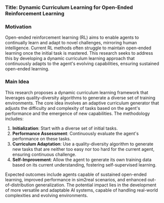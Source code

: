 ### Title: Dynamic Curriculum Learning for Open-Ended Reinforcement Learning

### Motivation
Open-ended reinforcement learning (RL) aims to enable agents to continually learn and adapt to novel challenges, mirroring human intelligence. Current RL methods often struggle to maintain open-ended learning once the initial task is mastered. This research seeks to address this by developing a dynamic curriculum learning approach that continuously adapts to the agent's evolving capabilities, ensuring sustained open-ended learning.

### Main Idea
This research proposes a dynamic curriculum learning framework that leverages quality-diversity algorithms to generate a diverse set of training environments. The core idea involves an adaptive curriculum generator that adjusts the difficulty and complexity of tasks based on the agent's performance and the emergence of new capabilities. The methodology includes:
1. **Initialization**: Start with a diverse set of initial tasks.
2. **Performance Assessment**: Continuously evaluate the agent's performance on these tasks.
3. **Curriculum Adaptation**: Use a quality-diversity algorithm to generate new tasks that are neither too easy nor too hard for the current agent, ensuring continuous challenge.
4. **Self-Improvement**: Allow the agent to generate its own training data based on its current understanding, fostering self-supervised learning.

Expected outcomes include agents capable of sustained open-ended learning, improved performance in sim2real scenarios, and enhanced out-of-distribution generalization. The potential impact lies in the development of more versatile and adaptable AI systems, capable of handling real-world complexities and evolving environments.